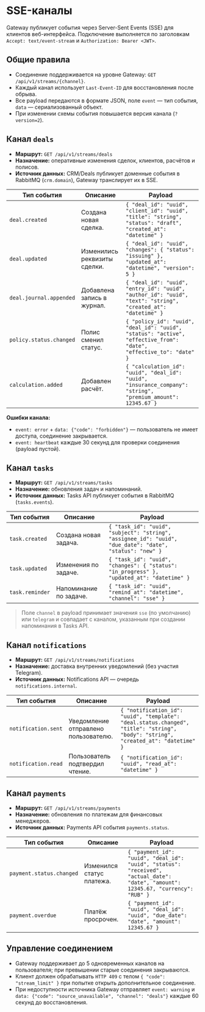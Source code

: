 # SSE-каналы

Gateway публикует события через Server-Sent Events (SSE) для клиентов веб-интерфейса. Подключение выполняется по заголовкам `Accept: text/event-stream` и `Authorization: Bearer <JWT>`.

## Общие правила
- Соединение поддерживается на уровне Gateway: `GET /api/v1/streams/{channel}`.
- Каждый канал использует `Last-Event-ID` для восстановления после обрыва.
- Все payload передаются в формате JSON, поле `event` — тип события, `data` — сериализованный объект.
- При изменении схемы события повышается версия канала (`?version=2`).

## Канал `deals`
- **Маршрут:** `GET /api/v1/streams/deals`
- **Назначение:** оперативные изменения сделок, клиентов, расчётов и полисов.
- **Источник данных:** CRM/Deals публикует доменные события в RabbitMQ (`crm.domain`), Gateway транслирует их в SSE.

| Тип события | Описание | Payload |
| --- | --- | --- |
| `deal.created` | Создана новая сделка. | `{ "deal_id": "uuid", "client_id": "uuid", "title": "string", "status": "draft", "created_at": "datetime" }` |
| `deal.updated` | Изменились реквизиты сделки. | `{ "deal_id": "uuid", "changes": { "status": "issuing" }, "updated_at": "datetime", "version": 5 }` |
| `deal.journal.appended` | Добавлена запись в журнал. | `{ "deal_id": "uuid", "entry_id": "uuid", "author_id": "uuid", "text": "string", "created_at": "datetime" }` |
| `policy.status.changed` | Полис сменил статус. | `{ "policy_id": "uuid", "deal_id": "uuid", "status": "active", "effective_from": "date", "effective_to": "date" }` |
| `calculation.added` | Добавлен расчёт. | `{ "calculation_id": "uuid", "deal_id": "uuid", "insurance_company": "string", "premium_amount": 12345.67 }` |

**Ошибки канала:**
- `event: error` + `data: {"code": "forbidden"}` — пользователь не имеет доступа, соединение закрывается.
- `event: heartbeat` каждые 30 секунд для проверки соединения (payload пустой).

## Канал `tasks`
- **Маршрут:** `GET /api/v1/streams/tasks`
- **Назначение:** обновления задач и напоминаний.
- **Источник данных:** Tasks API публикует события в RabbitMQ (`tasks.events`).

| Тип события | Описание | Payload |
| --- | --- | --- |
| `task.created` | Создана новая задача. | `{ "task_id": "uuid", "subject": "string", "assignee_id": "uuid", "due_date": "date", "status": "new" }` |
| `task.updated` | Изменения по задаче. | `{ "task_id": "uuid", "changes": { "status": "in_progress" }, "updated_at": "datetime" }` |
| `task.reminder` | Напоминание по задаче. | `{ "task_id": "uuid", "remind_at": "datetime", "channel": "sse" }` |

> Поле `channel` в payload принимает значения `sse` (по умолчанию) или `telegram` и совпадает с каналом, указанным при создании напоминания в Tasks API.

## Канал `notifications`
- **Маршрут:** `GET /api/v1/streams/notifications`
- **Назначение:** доставка внутренних уведомлений (без участия Telegram).
- **Источник данных:** Notifications API — очередь `notifications.internal`.

| Тип события | Описание | Payload |
| --- | --- | --- |
| `notification.sent` | Уведомление отправлено пользователю. | `{ "notification_id": "uuid", "template": "deal.status.changed", "title": "string", "body": "string", "created_at": "datetime" }` |
| `notification.read` | Пользователь подтвердил чтение. | `{ "notification_id": "uuid", "read_at": "datetime" }` |

## Канал `payments`
- **Маршрут:** `GET /api/v1/streams/payments`
- **Назначение:** обновления по платежам для финансовых менеджеров.
- **Источник данных:** Payments API события `payments.status`.

| Тип события | Описание | Payload |
| --- | --- | --- |
| `payment.status.changed` | Изменился статус платежа. | `{ "payment_id": "uuid", "deal_id": "uuid", "status": "received", "actual_date": "date", "amount": 12345.67, "currency": "RUB" }` |
| `payment.overdue` | Платёж просрочен. | `{ "payment_id": "uuid", "deal_id": "uuid", "due_date": "date", "amount": 12345.67 }` |

## Управление соединением
- Gateway поддерживает до 5 одновременных каналов на пользователя; при превышении старые соединения закрываются.
- Клиент должен обрабатывать `HTTP 409` с телом `{ "code": "stream_limit" }` при попытке открыть дополнительное соединение.
- При недоступности источника Gateway отправляет `event: warning` и `data: {"code": "source_unavailable", "channel": "deals"}` каждые 60 секунд до восстановления.
